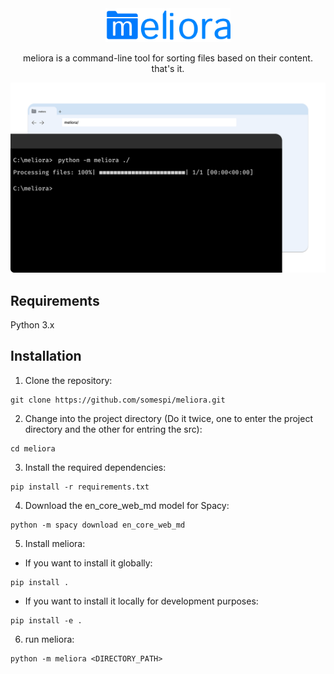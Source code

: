 <center><img src="./images/logo.svg" width="200">

meliora is a command-line tool for sorting files based on their content. that's it. 


<img src="./images/hero.svg" width="800"></center>

## Requirements
Python 3.x

## Installation

1. Clone the repository:
```shell
git clone https://github.com/somespi/meliora.git
```

2. Change into the project directory (Do it twice, one to enter the project directory and the other for entring the src):
```shell
cd meliora
```




3. Install the required dependencies:
```shell
pip install -r requirements.txt
```

4. Download the en_core_web_md model for Spacy:

```shell
python -m spacy download en_core_web_md
```
5. Install meliora:

- If you want to install it globally:
```shell
pip install .
```

- If you want to install it locally for development purposes:
```shell
pip install -e .
```

6. run meliora: 
```shell
python -m meliora <DIRECTORY_PATH>
```

